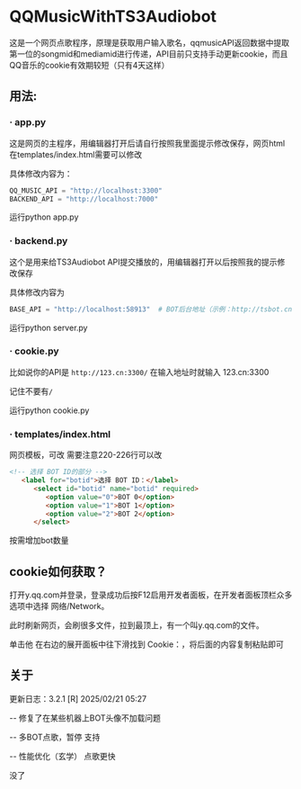 # QQMusicWithTS3Audiobot

这是一个网页点歌程序，原理是获取用户输入歌名，qqmusicAPI返回数据中提取第一位的songmid和mediamid进行传递，API目前只支持手动更新cookie，而且QQ音乐的cookie有效期较短（只有4天这样）

## 用法:
### · app.py

   这是网页的主程序，用编辑器打开后请自行按照我里面提示修改保存，网页html在templates/index.html需要可以修改

   具体修改内容为：
   ```python
   QQ_MUSIC_API = "http://localhost:3300"        
   BACKEND_API = "http://localhost:7000"   
   ```     

   运行python app.py

### · backend.py

   这个是用来给TS3Audiobot API提交播放的，用编辑器打开以后按照我的提示修改保存

   具体修改内容为
   ```python
   BASE_API = "http://localhost:58913"  # BOT后台地址（示例：http://tsbot.cn:58913）
   ```
   运行python server.py


### · cookie.py

   比如说你的API是 `http://123.cn:3300/` 在输入地址时就输入 123.cn:3300

   记住不要有`/`


   运行python cookie.py

### · templates/index.html

   网页模板，可改
   需要注意220-226行可以改
   ```html
   <!-- 选择 BOT ID的部分 -->
      <label for="botid">选择 BOT ID：</label>
         <select id="botid" name="botid" required>
            <option value="0">BOT 0</option>
            <option value="1">BOT 1</option>
            <option value="2">BOT 2</option>
         </select>
   ```
   按需增加bot数量


## cookie如何获取？

打开y.qq.com并登录，登录成功后按F12启用开发者面板，在开发者面板顶栏众多选项中选择 网络/Network。

此时刷新网页，会刷很多文件，拉到最顶上，有一个叫y.qq.com的文件。

单击他  在右边的展开面板中往下滑找到 Cookie：，将后面的内容复制粘贴即可

## 关于



更新日志：3.2.1 [R]  2025/02/21 05:27

-- 修复了在某些机器上BOT头像不加载问题

-- 多BOT点歌，暂停 支持

-- 性能优化（玄学） 点歌更快

没了